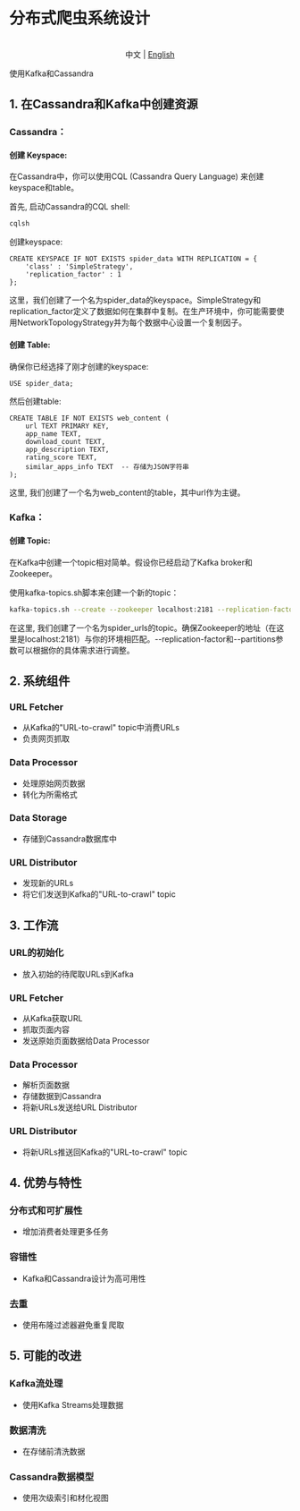# 分布式爬虫系统设计
<p align="center">
    <br> 中文 | <a href="Distributed_Web_Crawler_Design.md">English</a>
</p>
    使用Kafka和Cassandra


## 1. 在Cassandra和Kafka中创建资源
### Cassandra：
#### 创建 Keyspace:
在Cassandra中，你可以使用CQL (Cassandra Query Language) 来创建keyspace和table。

首先, 启动Cassandra的CQL shell:
```bash
cqlsh
```

创建keyspace:
```cql
CREATE KEYSPACE IF NOT EXISTS spider_data WITH REPLICATION = {
    'class' : 'SimpleStrategy', 
    'replication_factor' : 1 
};
```
这里，我们创建了一个名为spider_data的keyspace。SimpleStrategy和replication_factor定义了数据如何在集群中复制。在生产环境中，你可能需要使用NetworkTopologyStrategy并为每个数据中心设置一个复制因子。

#### 创建 Table:
确保你已经选择了刚才创建的keyspace:
```cql
USE spider_data;
```

然后创建table:
```cql
CREATE TABLE IF NOT EXISTS web_content (
    url TEXT PRIMARY KEY,
    app_name TEXT,
    download_count TEXT,
    app_description TEXT,
    rating_score TEXT,
    similar_apps_info TEXT  -- 存储为JSON字符串
);
```
这里, 我们创建了一个名为web_content的table，其中url作为主键。

### Kafka：
#### 创建 Topic:
在Kafka中创建一个topic相对简单。假设你已经启动了Kafka broker和Zookeeper。

使用kafka-topics.sh脚本来创建一个新的topic：
```bash
kafka-topics.sh --create --zookeeper localhost:2181 --replication-factor 1 --partitions 1 --topic spider_urls
```
在这里, 我们创建了一个名为spider_urls的topic。确保Zookeeper的地址（在这里是localhost:2181）与你的环境相匹配。--replication-factor和--partitions参数可以根据你的具体需求进行调整。

## 2. 系统组件

### URL Fetcher
   - 从Kafka的"URL-to-crawl" topic中消费URLs
   - 负责网页抓取

### Data Processor
   - 处理原始网页数据
   - 转化为所需格式

### Data Storage
   - 存储到Cassandra数据库中

### URL Distributor
   - 发现新的URLs
   - 将它们发送到Kafka的"URL-to-crawl" topic

## 3. 工作流

### URL的初始化
   - 放入初始的待爬取URLs到Kafka

### URL Fetcher
   - 从Kafka获取URL
   - 抓取页面内容
   - 发送原始页面数据给Data Processor

### Data Processor
   - 解析页面数据
   - 存储数据到Cassandra
   - 将新URLs发送给URL Distributor

### URL Distributor
   - 将新URLs推送回Kafka的"URL-to-crawl" topic

## 4. 优势与特性

### 分布式和可扩展性
   - 增加消费者处理更多任务

### 容错性
   - Kafka和Cassandra设计为高可用性

### 去重
   - 使用布隆过滤器避免重复爬取

## 5. 可能的改进

### Kafka流处理
   - 使用Kafka Streams处理数据

### 数据清洗
   - 在存储前清洗数据

### Cassandra数据模型
   - 使用次级索引和材化视图


